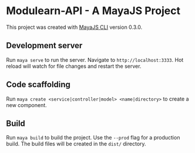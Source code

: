 # Modulearn-API - A MayaJS Project

This project was created with [MayaJS CLI](https://github.com/mayajs/cli) version 0.3.0.

## Development server

Run `maya serve` to run the server. Navigate to `http://localhost:3333`. Hot reload will watch for file changes and restart the server.

## Code scaffolding

Run `maya create <service|controller|model> <name|directory>` to create a new component.

## Build

Run `maya build` to build the project. Use the `--prod` flag for a production build. The build files will be created in the `dist/` directory.
